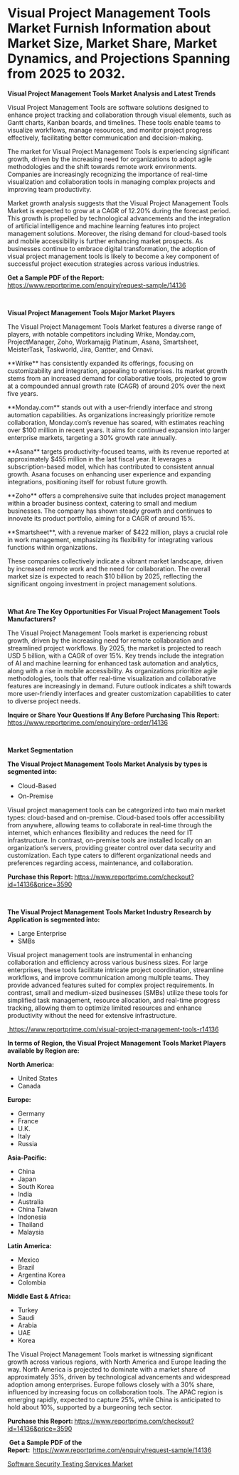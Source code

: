 <p><h1>Visual Project Management Tools Market Furnish Information about Market Size, Market Share, Market Dynamics, and Projections Spanning from 2025 to 2032.</h1></p><p><strong>Visual Project Management Tools Market Analysis and Latest Trends</strong></p>
<p><p>Visual Project Management Tools are software solutions designed to enhance project tracking and collaboration through visual elements, such as Gantt charts, Kanban boards, and timelines. These tools enable teams to visualize workflows, manage resources, and monitor project progress effectively, facilitating better communication and decision-making.</p><p>The market for Visual Project Management Tools is experiencing significant growth, driven by the increasing need for organizations to adopt agile methodologies and the shift towards remote work environments. Companies are increasingly recognizing the importance of real-time visualization and collaboration tools in managing complex projects and improving team productivity.</p><p>Market growth analysis suggests that the Visual Project Management Tools Market is expected to grow at a CAGR of 12.20% during the forecast period. This growth is propelled by technological advancements and the integration of artificial intelligence and machine learning features into project management solutions. Moreover, the rising demand for cloud-based tools and mobile accessibility is further enhancing market prospects. As businesses continue to embrace digital transformation, the adoption of visual project management tools is likely to become a key component of successful project execution strategies across various industries.</p></p>
<p><strong>Get a Sample PDF of the Report:&nbsp;</strong> <a href="https://www.reportprime.com/enquiry/request-sample/14136?utm_campaign=3573&utm_medium=2&utm_source=Github&utm_content=ia&utm_term=20032025&utm_id=visual-project-management-tools">https://www.reportprime.com/enquiry/request-sample/14136</a></p>
<p>&nbsp;</p>
<p><strong>Visual Project Management Tools Major Market Players</strong></p>
<p><p>The Visual Project Management Tools Market features a diverse range of players, with notable competitors including Wrike, Monday.com, ProjectManager, Zoho, Workamajig Platinum, Asana, Smartsheet, MeisterTask, Taskworld, Jira, Gantter, and Ornavi. </p><p>**Wrike** has consistently expanded its offerings, focusing on customizability and integration, appealing to enterprises. Its market growth stems from an increased demand for collaborative tools, projected to grow at a compounded annual growth rate (CAGR) of around 20% over the next five years. </p><p>**Monday.com** stands out with a user-friendly interface and strong automation capabilities. As organizations increasingly prioritize remote collaboration, Monday.com’s revenue has soared, with estimates reaching over $100 million in recent years. It aims for continued expansion into larger enterprise markets, targeting a 30% growth rate annually.</p><p>**Asana** targets productivity-focused teams, with its revenue reported at approximately $455 million in the last fiscal year. It leverages a subscription-based model, which has contributed to consistent annual growth. Asana focuses on enhancing user experience and expanding integrations, positioning itself for robust future growth.</p><p>**Zoho** offers a comprehensive suite that includes project management within a broader business context, catering to small and medium businesses. The company has shown steady growth and continues to innovate its product portfolio, aiming for a CAGR of around 15%.</p><p>**Smartsheet**, with a revenue marker of $422 million, plays a crucial role in work management, emphasizing its flexibility for integrating various functions within organizations. </p><p>These companies collectively indicate a vibrant market landscape, driven by increased remote work and the need for collaboration. The overall market size is expected to reach $10 billion by 2025, reflecting the significant ongoing investment in project management solutions.</p></p>
<p>&nbsp;</p>
<p><strong>What Are The Key Opportunities For Visual Project Management Tools Manufacturers?</strong></p>
<p><p>The Visual Project Management Tools market is experiencing robust growth, driven by the increasing need for remote collaboration and streamlined project workflows. By 2025, the market is projected to reach USD 5 billion, with a CAGR of over 15%. Key trends include the integration of AI and machine learning for enhanced task automation and analytics, along with a rise in mobile accessibility. As organizations prioritize agile methodologies, tools that offer real-time visualization and collaborative features are increasingly in demand. Future outlook indicates a shift towards more user-friendly interfaces and greater customization capabilities to cater to diverse project needs.</p></p>
<p><strong>Inquire or Share Your Questions If Any Before Purchasing This Report:</strong> <a href="https://www.reportprime.com/enquiry/pre-order/14136?utm_campaign=3573&utm_medium=2&utm_source=Github&utm_content=ia&utm_term=20032025&utm_id=visual-project-management-tools">https://www.reportprime.com/enquiry/pre-order/14136</a></p>
<p>&nbsp;</p>
<p><strong>Market Segmentation</strong></p>
<p><strong>The Visual Project Management Tools Market Analysis by types is segmented into:</strong></p>
<p><ul><li>Cloud-Based</li><li>On-Premise</li></ul></p>
<p><p>Visual project management tools can be categorized into two main market types: cloud-based and on-premise. Cloud-based tools offer accessibility from anywhere, allowing teams to collaborate in real-time through the internet, which enhances flexibility and reduces the need for IT infrastructure. In contrast, on-premise tools are installed locally on an organization’s servers, providing greater control over data security and customization. Each type caters to different organizational needs and preferences regarding access, maintenance, and collaboration.</p></p>
<p><strong>Purchase this Report:&nbsp;</strong><a href="https://www.reportprime.com/checkout?id=14136&price=3590&utm_campaign=3573&utm_medium=2&utm_source=Github&utm_content=ia&utm_term=20032025&utm_id=visual-project-management-tools">https://www.reportprime.com/checkout?id=14136&price=3590</a></p>
<p>&nbsp;</p>
<p><strong>The Visual Project Management Tools Market Industry Research by Application is segmented into:</strong></p>
<p><ul><li>Large Enterprise</li><li>SMBs</li></ul></p>
<p><p>Visual project management tools are instrumental in enhancing collaboration and efficiency across various business sizes. For large enterprises, these tools facilitate intricate project coordination, streamline workflows, and improve communication among multiple teams. They provide advanced features suited for complex project requirements. In contrast, small and medium-sized businesses (SMBs) utilize these tools for simplified task management, resource allocation, and real-time progress tracking, allowing them to optimize limited resources and enhance productivity without the need for extensive infrastructure.</p></p>
<p><a href="https://www.reportprime.com/visual-project-management-tools-r14136?utm_campaign=3573&utm_medium=2&utm_source=Github&utm_content=ia&utm_term=20032025&utm_id=visual-project-management-tools">&nbsp;https://www.reportprime.com/visual-project-management-tools-r14136</a></p>
<p><strong>In terms of Region, the Visual Project Management Tools Market Players available by Region are:</strong></p>
<p>
    <p> <strong> North America: </strong>
        <ul>
            <li>United States</li>
            <li>Canada</li>
        </ul>
        </p> 
    <p> <strong> Europe: </strong>
        <ul>
            <li>Germany</li>
            <li>France</li>
            <li>U.K.</li>
            <li>Italy</li>
            <li>Russia</li>
        </ul>
        </p> 
    <p> <strong> Asia-Pacific: </strong>
        <ul>
            <li>China</li>
            <li>Japan</li>
            <li>South Korea</li>
            <li>India</li>
            <li>Australia</li>
            <li>China Taiwan</li>
            <li>Indonesia</li>
            <li>Thailand</li>
            <li>Malaysia</li>
        </ul>
        </p> 
    <p> <strong> Latin America: </strong>
        <ul>
            <li>Mexico</li>
            <li>Brazil</li>
            <li>Argentina Korea</li>
            <li>Colombia</li>
        </ul>
        </p> 
    <p> <strong> Middle East & Africa: </strong>
        <ul>
            <li>Turkey</li>
            <li>Saudi</li>
            <li>Arabia</li>
            <li>UAE</li>
            <li>Korea</li>
        </ul>
    </p>
    </p>
<p><p>The Visual Project Management Tools market is witnessing significant growth across various regions, with North America and Europe leading the way. North America is projected to dominate with a market share of approximately 35%, driven by technological advancements and widespread adoption among enterprises. Europe follows closely with a 30% share, influenced by increasing focus on collaboration tools. The APAC region is emerging rapidly, expected to capture 25%, while China is anticipated to hold about 10%, supported by a burgeoning tech sector.</p></p>
<p><strong>Purchase this Report: </strong><a href="https://www.reportprime.com/checkout?id=14136&price=3590&utm_campaign=3573&utm_medium=2&utm_source=Github&utm_content=ia&utm_term=20032025&utm_id=visual-project-management-tools">https://www.reportprime.com/checkout?id=14136&price=3590</a></p>
<p>&nbsp;<strong>Get a Sample PDF of the Report:&nbsp;&nbsp;</strong><a href="https://www.reportprime.com/enquiry/request-sample/14136?utm_campaign=3573&utm_medium=2&utm_source=Github&utm_content=ia&utm_term=20032025&utm_id=visual-project-management-tools">https://www.reportprime.com/enquiry/request-sample/14136</a></p>
<p><strong></strong></p>
<p><p><a href="https://github.com/anesimazikpd/Market-Research-Report-List-1/blob/main/software-security-testing-services-market.md?utm_campaign=3573&utm_medium=2&utm_source=Github&utm_content=ia&utm_term=20032025&utm_id=visual-project-management-tools">Software Security Testing Services Market</a></p></p>